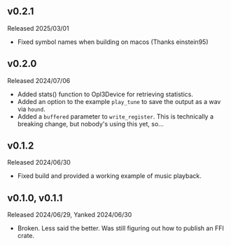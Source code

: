 
v0.2.1
------
Released 2025/03/01

* Fixed symbol names when building on macos (Thanks einstein95)

v0.2.0
------
Released 2024/07/06

* Added stats() function to Opl3Device for retrieving statistics.
* Added an option to the example `play_tune` to save the output as a wav via `hound`.
* Added a `buffered` parameter to `write_register`. This is technically a breaking change,
  but nobody's using this yet, so...

v0.1.2
------
Released 2024/06/30

* Fixed build and provided a working example of music playback.

v0.1.0, v0.1.1
--------------
Released 2024/06/29, Yanked 2024/06/30

* Broken. Less said the better. Was still figuring out how to publish an FFI crate.